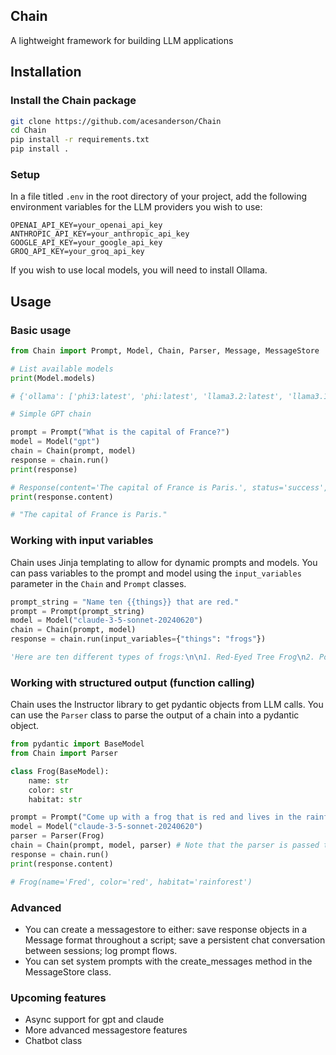 ## Chain

A lightweight framework for building LLM applications

## Installation

### Install the Chain package
```bash
git clone https://github.com/acesanderson/Chain
cd Chain
pip install -r requirements.txt
pip install .
```
### Setup

In a file titled `.env` in the root directory of your project, add the following environment variables for the LLM providers you wish to use:

```
OPENAI_API_KEY=your_openai_api_key
ANTHROPIC_API_KEY=your_anthropic_api_key
GOOGLE_API_KEY=your_google_api_key
GROQ_API_KEY=your_groq_api_key
```

If you wish to use local models, you will need to install Ollama.

## Usage

### Basic usage
```python
from Chain import Prompt, Model, Chain, Parser, Message, MessageStore

# List available models
print(Model.models)

# {'ollama': ['phi3:latest', 'phi:latest', 'llama3.2:latest', 'llama3.1:latest', 'llama3.1:70b-instruct-q2_K', 'dolphin-mixtral:latest', 'dolphin-mixtral:8x7b', 'mistral:latest'], 'openai': ['gpt-4o', 'gpt-4-turbo', 'gpt-3.5-turbo-0125', 'gpt-4o-mini', 'o1-preview', 'o1-mini'], 'anthropic': ['claude-3-opus-20240229', 'claude-3-sonnet-20240229', 'claude-3-haiku-20240307', 'claude-3-5-sonnet-20240620'], 'google': ['gemini-1.5-pro-latest', 'gemini-1.5-flash-latest', 'gemini-1.0-pro-latest'], 'groq': ['llama3-8b-8192', 'llama3-70b-8192', 'mixtral-8x7b-32768', 'gemma-7b-it'], 'testing': ['polonius']}

# Simple GPT chain

prompt = Prompt("What is the capital of France?")
model = Model("gpt")
chain = Chain(prompt, model)
response = chain.run()
print(response)

# Response(content='The capital of France is Paris.', status='success', prompt='What is the capitol of France?', model='gpt-4o', duration=0.9836819171905518, messages=[], variables=<built-in function input>)
print(response.content)

# "The capital of France is Paris."
```

### Working with input variables

Chain uses Jinja templating to allow for dynamic prompts and models. You can pass variables to the prompt and model using the `input_variables` parameter in the `Chain` and `Prompt` classes.

```python
prompt_string = "Name ten {{things}} that are red."
prompt = Prompt(prompt_string)
model = Model("claude-3-5-sonnet-20240620")
chain = Chain(prompt, model)
response = chain.run(input_variables={"things": "frogs"})

'Here are ten different types of frogs:\n\n1. Red-Eyed Tree Frog\n2. Poison Dart Frog\n3. American Bullfrog\n4. African Clawed Frog\n5. Green Tree Frog\n6. Glass Frog\n7. Tomato Frog\n8. Pacman Frog (Horned Frog)\n9. Northern Leopard Frog\n10. Goliath Frog\n\nThese frogs represent a diverse range of species from various habitats around the world, each with unique characteristics and adaptations.'
```

### Working with structured output (function calling)

Chain uses the Instructor library to get pydantic objects from LLM calls. You can use the `Parser` class to parse the output of a chain into a pydantic object.

```python
from pydantic import BaseModel
from Chain import Parser

class Frog(BaseModel):
    name: str
    color: str
    habitat: str

prompt = Prompt("Come up with a frog that is red and lives in the rainforest")
model = Model("claude-3-5-sonnet-20240620")
parser = Parser(Frog)
chain = Chain(prompt, model, parser) # Note that the parser is passed to the Chain class in initialization
response = chain.run()
print(response.content)

# Frog(name='Fred', color='red', habitat='rainforest')
```

### Advanced
- You can create a messagestore to either: save response objects in a Message format throughout a script; save a persistent chat conversation between sessions; log prompt flows.
- You can set system prompts with the create_messages method in the MessageStore class.

### Upcoming features
- Async support for gpt and claude
- More advanced messagestore features
- Chatbot class

